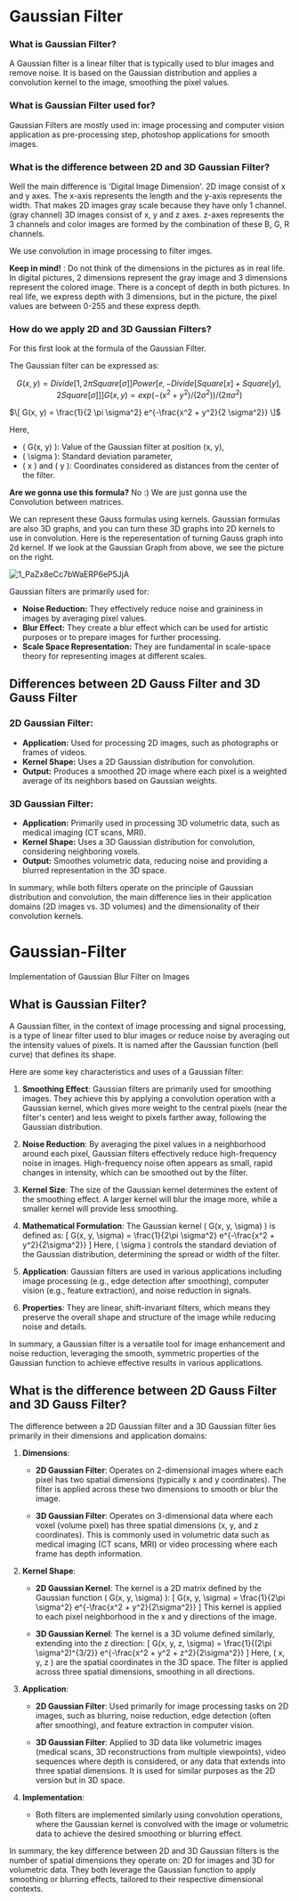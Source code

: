 
# Gaussian Filter

### What is Gaussian Filter?
A Gaussian filter is a linear filter that is typically used to blur images and remove noise. It is based on the Gaussian distribution and applies a convolution kernel to the image, smoothing the pixel values.

### What is Gaussian Filter used for?
Gaussian Filters are mostly used in:
image processing and computer vision application as pre-processing step, 
photoshop applications for smooth images.

### What is the difference between 2D and 3D Gaussian Filter?
Well the main difference is 'Digital Image Dimension'. 
2D image consist of x and y axes. The x-axis represents the length and the y-axis represents the width. That makes 2D images gray scale because they have only 1 channel. (gray channel)
3D images consist of x, y and z axes. z-axes represents the 3 channels and color images are formed by the combination of these B, G, R channels.

We use convolution in image processing to filter imges. 

**Keep in mind!** : Do not think of the dimensions in the pictures as in real life. In digital pictures, 2 dimensions represent the gray image and 3 dimensions represent the colored image. There is a concept of depth in both pictures. In real life, we express depth with 3 dimensions, but in the picture, the pixel values ​​​​are between 0-255 and these express depth.

### How do we apply 2D and 3D Gaussian Filters?
For this first look at the formula of the Gaussian Filter.

The Gaussian filter can be expressed as:
```math
G(x,y) = Divide[1,2πSquare[σ]]Power[ⅇ,-Divide[Square[x]+Square[y],2Square[σ]]]

G(x, y) = exp(-(x^2 + y^2)/(2 σ^2))/(2 π σ^2)
```

$`\[ G(x, y) = \frac{1}{2 \pi \sigma^2} e^{-\frac{x^2 + y^2}{2 \sigma^2}} \]`$

Here,
- \( G(x, y) \): Value of the Gaussian filter at position (x, y),
- \( \sigma \): Standard deviation parameter,
- \( x \) and \( y \): Coordinates considered as distances from the center of the filter.

**Are we gonna use this formula?**
No :)
We are just gonna use the Convolution between matrices.

We can represent these Gauss formulas using kernels. Gaussian formulas are also 3D graphs, and you can turn these 3D graphs into 2D kernels to use in convolution. 
Here is the reperesentation of turning Gauss graph into 2d kernel. If we look at the Gaussian Graph from above, we see the picture on the right. 

![1_PaZx8eCc7bWaERP6eP5JjA](https://github.com/busraakara/Gaussian-Filter/assets/105877486/91a93e51-7b7d-436c-8e16-d1c7c8524c8b)



Gaussian filters are primarily used for:
- **Noise Reduction:** They effectively reduce noise and graininess in images by averaging pixel values.
- **Blur Effect:** They create a blur effect which can be used for artistic purposes or to prepare images for further processing.
- **Scale Space Representation:** They are fundamental in scale-space theory for representing images at different scales.

## Differences between 2D Gauss Filter and 3D Gauss Filter

### 2D Gaussian Filter:
- **Application:** Used for processing 2D images, such as photographs or frames of videos.
- **Kernel Shape:** Uses a 2D Gaussian distribution for convolution.
- **Output:** Produces a smoothed 2D image where each pixel is a weighted average of its neighbors based on Gaussian weights.

### 3D Gaussian Filter:
- **Application:** Primarily used in processing 3D volumetric data, such as medical imaging (CT scans, MRI).
- **Kernel Shape:** Uses a 3D Gaussian distribution for convolution, considering neighboring voxels.
- **Output:** Smoothes volumetric data, reducing noise and providing a blurred representation in the 3D space.

In summary, while both filters operate on the principle of Gaussian distribution and convolution, the main difference lies in their application domains (2D images vs. 3D volumes) and the dimensionality of their convolution kernels.


# Gaussian-Filter
Implementation of Gaussian Blur Filter on Images

## What is Gaussian Filter?
A Gaussian filter, in the context of image processing and signal processing, is a type of linear filter used to blur images or reduce noise by averaging out the intensity values of pixels. It is named after the Gaussian function (bell curve) that defines its shape.

Here are some key characteristics and uses of a Gaussian filter:

1. **Smoothing Effect**: Gaussian filters are primarily used for smoothing images. They achieve this by applying a convolution operation with a Gaussian kernel, which gives more weight to the central pixels (near the filter's center) and less weight to pixels farther away, following the Gaussian distribution.

2. **Noise Reduction**: By averaging the pixel values in a neighborhood around each pixel, Gaussian filters effectively reduce high-frequency noise in images. High-frequency noise often appears as small, rapid changes in intensity, which can be smoothed out by the filter.

3. **Kernel Size**: The size of the Gaussian kernel determines the extent of the smoothing effect. A larger kernel will blur the image more, while a smaller kernel will provide less smoothing.

4. **Mathematical Formulation**: The Gaussian kernel \( G(x, y, \sigma) \) is defined as:
   \[ G(x, y, \sigma) = \frac{1}{2\pi \sigma^2} e^{-\frac{x^2 + y^2}{2\sigma^2}} \]
   Here, \( \sigma \) controls the standard deviation of the Gaussian distribution, determining the spread or width of the filter.

5. **Application**: Gaussian filters are used in various applications including image processing (e.g., edge detection after smoothing), computer vision (e.g., feature extraction), and noise reduction in signals.

6. **Properties**: They are linear, shift-invariant filters, which means they preserve the overall shape and structure of the image while reducing noise and details.

In summary, a Gaussian filter is a versatile tool for image enhancement and noise reduction, leveraging the smooth, symmetric properties of the Gaussian function to achieve effective results in various applications.

## What is the difference between 2D Gauss Filter and 3D Gauss Filter?

The difference between a 2D Gaussian filter and a 3D Gaussian filter lies primarily in their dimensions and application domains:

1. **Dimensions**:
   - **2D Gaussian Filter**: Operates on 2-dimensional images where each pixel has two spatial dimensions (typically x and y coordinates). The filter is applied across these two dimensions to smooth or blur the image.
   
   - **3D Gaussian Filter**: Operates on 3-dimensional data where each voxel (volume pixel) has three spatial dimensions (x, y, and z coordinates). This is commonly used in volumetric data such as medical imaging (CT scans, MRI) or video processing where each frame has depth information.

2. **Kernel Shape**:
   - **2D Gaussian Kernel**: The kernel is a 2D matrix defined by the Gaussian function \( G(x, y, \sigma) \):
     \[ G(x, y, \sigma) = \frac{1}{2\pi \sigma^2} e^{-\frac{x^2 + y^2}{2\sigma^2}} \]
     This kernel is applied to each pixel neighborhood in the x and y directions of the image.

   - **3D Gaussian Kernel**: The kernel is a 3D volume defined similarly, extending into the z direction:
     \[ G(x, y, z, \sigma) = \frac{1}{(2\pi \sigma^2)^{3/2}} e^{-\frac{x^2 + y^2 + z^2}{2\sigma^2}} \]
     Here, \( x, y, z \) are the spatial coordinates in the 3D space. The filter is applied across three spatial dimensions, smoothing in all directions.

3. **Application**:
   - **2D Gaussian Filter**: Used primarily for image processing tasks on 2D images, such as blurring, noise reduction, edge detection (often after smoothing), and feature extraction in computer vision.
   
   - **3D Gaussian Filter**: Applied to 3D data like volumetric images (medical scans, 3D reconstructions from multiple viewpoints), video sequences where depth is considered, or any data that extends into three spatial dimensions. It is used for similar purposes as the 2D version but in 3D space.

4. **Implementation**:
   - Both filters are implemented similarly using convolution operations, where the Gaussian kernel is convolved with the image or volumetric data to achieve the desired smoothing or blurring effect.

In summary, the key difference between 2D and 3D Gaussian filters is the number of spatial dimensions they operate on: 2D for images and 3D for volumetric data. They both leverage the Gaussian function to apply smoothing or blurring effects, tailored to their respective dimensional contexts.

